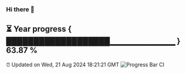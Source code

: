 ### Hi there 👋
⏳ Year progress { ███████████████████▁▁▁▁▁▁▁▁▁▁▁ } 63.87 %
---
⏰ Updated on Wed, 21 Aug 2024 18:21:21 GMT
![Progress Bar CI](https://github.com/liununu/liununu/workflows/Progress%20Bar%20CI/badge.svg)
